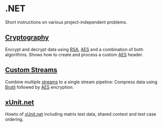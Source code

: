 # .NET

Short instructions on various project-independent problems.

## [Cryptography](Crypto)

Encrypt and decrypt data using [RSA](https://csrc.nist.gov/glossary/term/rsa), [AES](https://csrc.nist.gov/glossary/term/advanced_encryption_standard) and a combination of both algorithms. Shows how to create and process a custom [AES](https://csrc.nist.gov/glossary/term/advanced_encryption_standard) header.

## [Custom Streams](StreamPipeline)

Combine multiple [streams](https://learn.microsoft.com/en-gb/dotnet/api/system.io.stream) to a single stream pipeline: Compress data using [Brotli](https://developer.mozilla.org/en-US/docs/Glossary/Brotli_compression) followed by [AES](https://csrc.nist.gov/glossary/term/advanced_encryption_standard) encryption.

## [xUnit.net](https://xUnit.net/)

Howto of [xUnit.net](https://xUnit.net/) including matrix test data, shared context and test case ordering.